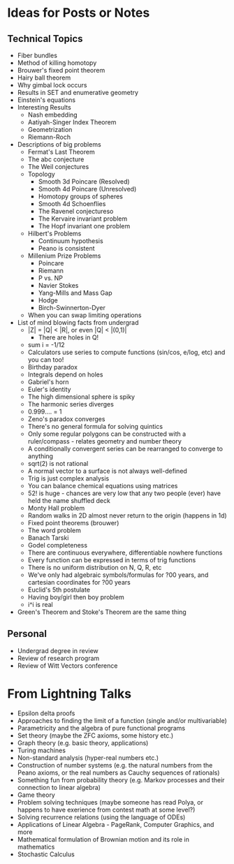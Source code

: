 # Ideas for Posts or Notes

## Technical Topics
- Fiber bundles
- Method of killing homotopy
- Brouwer's fixed point theorem
- Hairy ball theorem
- Why gimbal lock occurs
- Results in SET and enumerative geometry
- Einstein's equations
- Interesting Results
  - Nash embedding
  - Aatiyah-Singer Index Theorem
  - Geometrization
  - Riemann-Roch
- Descriptions of big problems
  - Fermat's Last Theorem
  - The abc conjecture
  - The Weil conjectures
  - Topology
    - Smooth 3d Poincare (Resolved)
    - Smooth 4d Poincare (Unresolved)
    - Homotopy groups of spheres
    - Smooth 4d Schoenflies
    - The Ravenel conjectureso
    - The Kervaire invariant problem
    - The Hopf invariant one problem
  - Hilbert's Problems
    - Continuum hypothesis
    - Peano is consistent
  - Millenium Prize Problems
    - Poincare
    - Riemann
    - P vs. NP
    - Navier Stokes
    - Yang-Mills and Mass Gap
    - Hodge
    - Birch-Swinnerton-Dyer
  - When you can swap limiting operations
- List of mind blowing facts from undergrad
  - |Z| = |Q| < |R|, or even |Q| < |(0,1)|
    - There are holes in Q!
  - sum i = -1/12
  - Calculators use series to compute functions (sin/cos, e/log, etc) and you can too!
  - Birthday paradox
  - Integrals depend on holes
  - Gabriel's horn
  - Euler's identity
  - The high dimensional sphere is spiky
  - The harmonic series diverges
  - 0.999.... = 1
  - Zeno's paradox converges
  - There's no general formula for solving quintics
  - Only some regular polygons can be constructed with a ruler/compass - relates geometry and number theory
  - A conditionally convergent series can be rearranged to converge to anything
  - sqrt(2) is not rational
  - A normal vector to a surface is not always well-defined
  - Trig is just complex analysis
  - You can balance chemical equations using matrices
  - 52! is huge - chances are very low that any two people (ever) have held the name shuffled deck
  - Monty Hall problem
  - Random walks in 2D almost never return to the origin (happens in 1d)
  - Fixed point theorems (brouwer)
  - The word problem
  - Banach Tarski
  - Godel completeness
  - There are continuous everywhere, differentiable nowhere functions
  - Every function can be expressed in terms of trig functions
  - There is no uniform distribution on N, Q, R, etc
  - We've only had algebraic symbols/formulas for ?00 years, and cartesian coordinates for ?00 years
  - Euclid's 5th postulate
  - Having boy/girl then boy problem
  - i^i is real
- Green's Theorem and Stoke's Theorem are the same thing



## Personal
- Undergrad degree in review
- Review of research program
- Review of Witt Vectors conference

# From Lightning Talks
- Epsilon delta proofs
- Approaches to finding the limit of a function (single and/or multivariable)
- Parametricity and the algebra of pure functional programs
- Set theory (maybe the ZFC axioms, some history etc.)
- Graph theory (e.g. basic theory, applications)
- Turing machines
- Non-standard analysis (hyper-real numbers etc.)
- Construction of number systems (e.g. the natural numbers from the Peano axioms, or the real numbers as Cauchy sequences of rationals)
- Something fun from probability theory (e.g. Markov processes and their connection to linear algebra)
- Game theory
- Problem solving techniques (maybe someone has read Polya, or happens to have exerience from contest math at some level?)
- Solving recurrence relations (using the language of ODEs)
- Applications of Linear Algebra - PageRank, Computer Graphics, and more
- Mathematical formulation of Brownian motion and its role in mathematics
- Stochastic Calculus
